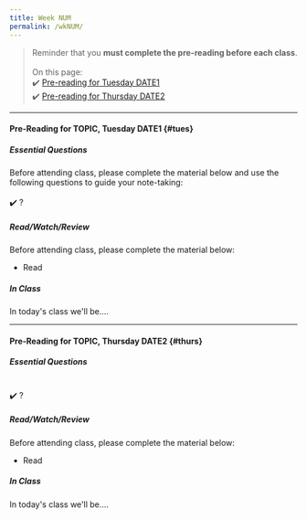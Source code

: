 ```yaml
---
title: Week NUM
permalink: /wkNUM/
---
```


> Reminder that you **must complete the pre-reading before each class**.
<br><br>
On this page:  
✔️ [Pre-reading for Tuesday DATE1](#tues)  
✔️ [Pre-reading for Thursday DATE2](#thurs)

---

#### Pre-Reading for TOPIC, Tuesday DATE1 {#tues}

##### Essential Questions
Before attending class, please complete the material below and use the following questions to guide your note-taking:  
<br>
✔️ ?  

##### Read/Watch/Review
Before attending class, please complete the material below:
- Read

##### In Class
In today's class we'll be....

---

#### Pre-Reading for TOPIC, Thursday DATE2 {#thurs}

##### Essential Questions

<br>
✔️ ?  

##### Read/Watch/Review
Before attending class, please complete the material below:
- Read

##### In Class
In today's class we'll be....